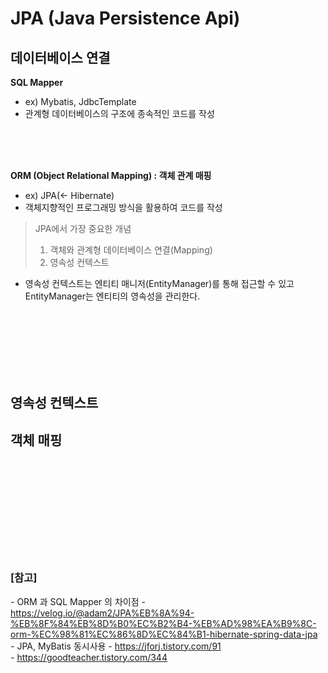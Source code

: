 # JPA (Java Persistence Api)

## 데이터베이스 연결

**SQL Mapper** 
* ex) Mybatis, JdbcTemplate
* 관계형 데이터베이스의 구조에 종속적인 코드를 작성




<br><br><br>

**ORM (Object Relational Mapping) : 객체 관계 매핑**
* ex) JPA(<- Hibernate)
* 객체지향적인 프로그래밍 방식을 활용하여 코드를 작성

> JPA에서 가장 중요한 개념
> 1. 객체와 관계형 데이터베이스 연결(Mapping)
> 2. 영속성 컨텍스트

* 영속성 컨텍스트는 엔티티 매니저(EntityManager)를 통해 접근할 수 있고 EntityManager는 엔티티의 영속성을 관리한다.

<br><br><br>
<br><br><br>


## 영속성 컨텍스트




## 객체 매핑





<br><br><br>
<br><br><br>
<br><br><br>

### [참고]
  *-* ORM 과 SQL Mapper 의 차이점 - https://velog.io/@adam2/JPA%EB%8A%94-%EB%8F%84%EB%8D%B0%EC%B2%B4-%EB%AD%98%EA%B9%8C-orm-%EC%98%81%EC%86%8D%EC%84%B1-hibernate-spring-data-jpa <br>
  *-* JPA, MyBatis 동시사용 - https://jforj.tistory.com/91 <br>
  *-* https://goodteacher.tistory.com/344 <br>

